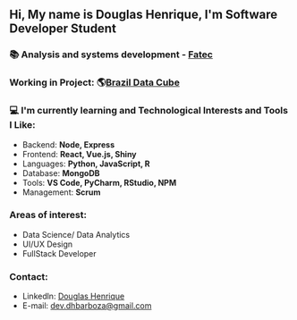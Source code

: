 ## Hi, My name  is Douglas Henrique, I'm Software Developer Student

### :books: Analysis and systems development - [Fatec](https://fatecsjc-prd.azurewebsites.net/)

### Working in Project: :earth_americas:[Brazil Data Cube](http://brazildatacube.org/pt/pagina-inicial-2/)

### :computer: I'm currently learning and Technological Interests and Tools I Like:
- Backend: **Node, Express**
- Frontend: **React, Vue.js, Shiny**
- Languages: **Python, JavaScript, R**
- Database: **MongoDB**
- Tools: **VS Code, PyCharm, RStudio, NPM**
- Management: **Scrum**

### Areas of interest:
- Data Science/ Data Analytics
- UI/UX Design
- FullStack Developer

### Contact:
- Linkedln: [Douglas Henrique](www.linkedin.com/in/developer-dhbarboza)
- E-mail: dev.dhbarboza@gmail.com

